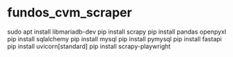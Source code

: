 # fundos_cvm_scraper
sudo apt install libmariadb-dev
pip install scrapy
pip install pandas openpyxl
pip install sqlalchemy
pip install mysql
pip install pymysql
pip install fastapi
pip install uvicorn[standard]
pip install scrapy-playwright
